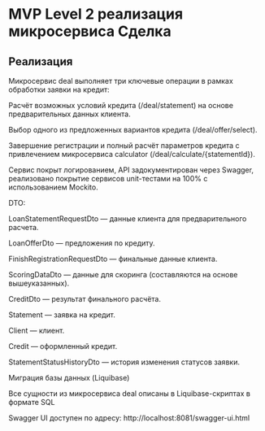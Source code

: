 # MVP Level 2 реализация микросервиса Сделка
## Реализация

Микросервис deal выполняет три ключевые операции в рамках обработки заявки на кредит:

Расчёт возможных условий кредита (/deal/statement) на основе предварительных данных клиента.

Выбор одного из предложенных вариантов кредита (/deal/offer/select).

Завершение регистрации и полный расчёт параметров кредита с привлечением микросервиса calculator (/deal/calculate/{statementId}).

Сервис покрыт логированием, API задокументирован через Swagger, реализовано покрытие сервисов unit-тестами на 100% с использованием Mockito.

DTO:

LoanStatementRequestDto — данные клиента для предварительного расчета.

LoanOfferDto — предложения по кредиту.

FinishRegistrationRequestDto — финальные данные клиента.

ScoringDataDto — данные для скоринга (составляются на основе вышеуказанных).

CreditDto — результат финального расчёта.

Statement — заявка на кредит.

Client — клиент.

Credit — оформленный кредит.

StatementStatusHistoryDto — история изменения статусов заявки.

Миграция базы данных (Liquibase)

Все сущности из микросервиса deal описаны в Liquibase-скриптах в формате SQL

Swagger UI доступен по адресу:
http://localhost:8081/swagger-ui.html